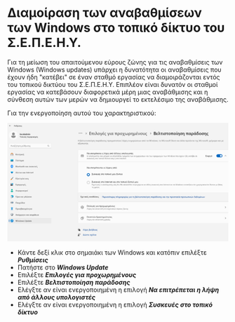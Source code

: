 # Διαμοίραση των αναβαθμίσεων των Windows στο τοπικό δίκτυο του Σ.Ε.Π.Ε.Η.Υ.

Για τη μείωση του απαιτούμενου εύρους ζώνης για τις αναβαθμίσεις των Windows (Windows updates) υπάρχει η δυνατότητα οι αναβαθμίσεις που έχουν ήδη "κατέβει" σε έναν σταθμό εργασίας να διαμοιράζονται εντός του τοπικού δικτύου του Σ.Ε.Π.Ε.Η.Υ. Επιπλέον είναι δυνατόν οι σταθμοί εργασίας να κατεβάσουν διαφορετικά μέρη μιας αναβάθμισης και η σύνθεση αυτών των μερών να δημιουργεί το εκτελέσιμο της αναβάθμισης.

Για την ενεργοποίηση αυτού του χαρακτηριστικού:

[![](Updates-LAN-Sharing.png)](Updates-LAN-Sharing.png)

* Κάντε δεξί κλικ στο σημαιάκι των Windows και κατόπιν επιλέξτε ***Ρυθμίσεις***
* Πατήστε στο ***Windows Update***
* Επιλέξτε ***Επιλογές για προχωρημένους***
* Επιλέξτε ***Βελτιστοποίηση παράδοσης***
* Ελέγξτε αν είναι ενεργοποιημένη η επιλογή ***Να επιτρέπεται η λήψη από άλλους υπολογιστές***
* Ελέγξτε αν είναι ενεργοποιημένη η επιλογή ***Συσκευές στο τοπικό δίκτυο***
